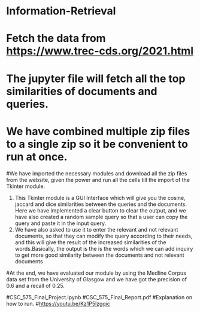 # Information-Retrieval
# Fetch the data from https://www.trec-cds.org/2021.html
# The jupyter file will fetch all the top similarities of documents and queries.
# We have combined multiple zip files to a single zip so it be convenient to run at once.
#We have imported the necessary modules and download all the zip files from the website, given the power and run all the cells till the import of the Tkinter module.

1) This Tkinter module is a GUI Interface which will give you the cosine, jaccard and dice similarities between the queries and the documents. Here we have implemented a clear button to clear the output, and we have also created a random sample query so that a user can copy the query and paste it in the input query.
2) We have also asked to use it to enter the relevant and not relevant documents, so that they can modify the query according to their needs, and this will give the result of the increased similarities of the words.Basically, the output is the is the words which we can add inquiry to get more good similarity between the documents and not relevant documents

#At the end, we have evaluated our module by using the Medline Corpus data set from the University of Glasgow and we have got the precision of 0.6 and a recall of 0.25.

#CSC_575_Final_Project.ipynb
#CSC_575_Final_Report.pdf
#Explanation on how to run.
#https://youtu.be/Kz1P5lzgqic
